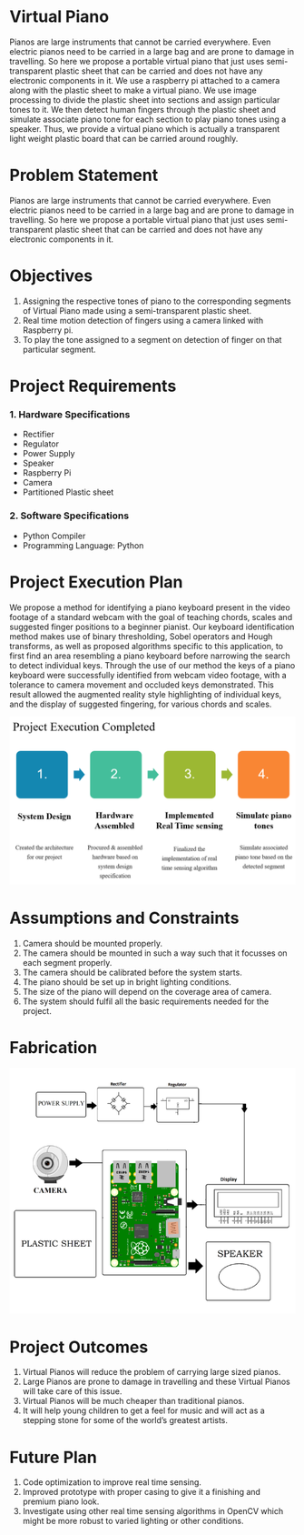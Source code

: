 # Virtual Piano

Pianos are large instruments that cannot be carried everywhere. Even electric pianos need to be carried in a large bag and are prone to damage in travelling. So here we propose a portable virtual piano that just uses semi-transparent plastic sheet that can be carried and does not have any electronic components in it. We use a raspberry pi attached to a camera along with the plastic sheet to make a virtual piano. We use image processing to divide the plastic sheet into sections and assign particular tones to it. We then detect human fingers through the plastic sheet and simulate associate piano tone for each section to play piano tones using a speaker. Thus, we provide a virtual piano which is actually a transparent light weight plastic board that can be carried around roughly.


# Problem Statement

Pianos are large instruments that cannot be carried everywhere. Even electric pianos need to be carried in a large bag and are prone to damage in travelling. So here we propose a portable virtual piano that just uses semi-transparent plastic sheet that can be carried and does not have any electronic components in it.


# Objectives

1. Assigning the respective tones of piano to the corresponding segments of Virtual Piano made using a semi-transparent plastic sheet.
2. Real time motion detection of fingers using a camera linked with Raspberry pi.
3. To play the tone assigned to a segment on detection of finger on that particular segment.


# Project Requirements

### 1. Hardware Specifications
   * Rectifier
   * Regulator
   * Power Supply
   * Speaker
   * Raspberry Pi
   * Camera
   * Partitioned Plastic sheet
### 2. Software Specifications
   * Python Compiler
   * Programming Language: Python


# Project Execution Plan

We propose a method for identifying a piano keyboard present in the video footage of a standard webcam with the goal of teaching chords, scales and suggested finger positions to a beginner pianist. Our keyboard identification method makes use of binary thresholding, Sobel operators and Hough transforms, as well as proposed algorithms specific to this application, to first find an area resembling a piano keyboard before narrowing the search to detect individual keys. Through the use of our method the keys of a piano keyboard were successfully identified from webcam video footage, with a tolerance to camera movement and occluded keys demonstrated. This result allowed the augmented reality style highlighting of individual keys, and the display of suggested fingering, for various chords and scales.

<p align="center">
  <img src="May_Evaluation/Execution.PNG">
</p>


# Assumptions and Constraints

1. Camera should be mounted properly.
2. The camera should be mounted in such a way such that it focusses on each segment properly.
3. The camera should be calibrated before the system starts.
4. The piano should be set up in bright lighting conditions.
5. The size of the piano will depend on the coverage area of camera.
6. The system should fulfil all the basic requirements needed for the project.


# Fabrication

<p align="center">
  <img src="May_Evaluation/Fabrication.png">
</p>


# Project Outcomes

1. Virtual Pianos will reduce the problem of carrying large sized pianos.
2. Large Pianos are prone to damage in travelling and these Virtual Pianos will take care of this issue.
3. Virtual Pianos will be much cheaper than traditional pianos.
4. It will help young children to get a feel for music and will act as a stepping stone for some of the world’s greatest artists.


# Future Plan

1. Code optimization to improve real time sensing.
2. Improved prototype with proper casing to give it a finishing and premium piano look.
3. Investigate using other real time sensing algorithms in OpenCV which might be more robust to varied lighting or other conditions.
